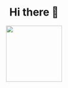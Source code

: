 <h1 align=center> Hi there 👋 </h1>
<p align="center">
  <img height="150" src="https://github-readme-stats.vercel.app/api/top-langs/?username=rbakker96&theme=dark&hide_border=true&layout=compact&count_private=true" />
</p>
